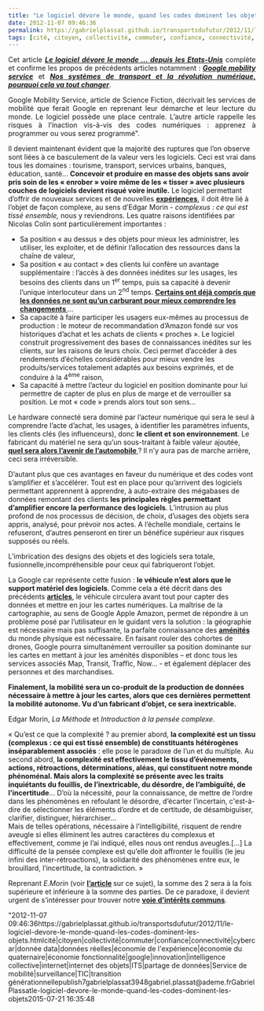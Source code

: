 ```yaml
---
title: "Le logiciel dévore le monde, quand les codes dominent les objets"
date: 2012-11-07 09:46:36
permalink: https://gabrielplassat.github.io/transportsdufutur/2012/11/le-logiciel-devore-le-monde-quand-les-codes-dominent-les-objets.html
tags: [cité, citoyen, collectivité, commuter, confiance, connectivité, cybercar, donnée data, données réelles, économie de l'expérience, économie du quaternaire, économie fonctionnalité, google, innovation, intelligence collective, internet, internet des objets, ITS, partage de données, Service de mobilité, surveillance, TIC, transition générationnelle]
---
```


<p style="text-align: justify">Cet article <strong><em><a href="http://colin-verdier.com/le-logiciel-devore-le-monde-depuis-les-etats-unis/" target="_blank">Le logiciel dévore le monde … depuis les Etats-Unis</a></em></strong> complète et confirme les propos de précédents articles notamment : <strong><em><a href="https://gabrielplassat.github.io/transportsdufutur/2011/07/google-mobility-service-et-si-nous-le-faisions-sans-attendre-.html" target="_blank">Google mobility service</a></em></strong> et <strong><em><a href="https://gabrielplassat.github.io/transportsdufutur/2012/04/nos-systemes-de-transport-et-la-revolution-numerique-pourquoi-cela-va-tout-changer.html" target="_blank">Nos systèmes de transport et la révolution numérique, pourquoi cela va tout changer</a></em></strong>.</p> <p style="text-align: justify">Google Mobility Service, article de Science Fiction, décrivait les services de mobilité que ferait Google en reprenant leur démarche et leur lecture du monde. Le logiciel possède une place centrale. L’autre article rappelle les risques à l’inaction vis-à-vis des codes numériques : apprenez à programmer ou vous serez programmé".  </p> <p style=""text-align: justify"">Il devient maintenant évident que la majorité des ruptures que l’on observe sont liées à ce basculement de la valeur vers les logiciels. Ceci est vrai dans tous les domaines : tourisme, transport, services urbains, banques, éducation, santé… <strong>Concevoir et produire en masse des objets sans avoir pris soin de les « enrober » voire même de les « tisser » avec plusieurs couches de logiciels devient risqué voire inutile.</strong> Le logiciel permettant d’offrir de nouveaux services et de nouvelles <strong><a href="https://gabrielplassat.github.io/transportsdufutur/2012/08/apres-lobjet-le-service-puis-lexperience-viendra-ensuite-la-transformation-de-soi-le-citoyen-sera-au.html"" target=""_blank"">expériences</a></strong>, il doit être lié à l’objet de façon complexe, au sens d’Edgar Morin - <em>complexus : ce qui est tissé ensemble, </em>nous y reviendrons. Les quatre raisons identifiées par Nicolas Colin sont particulièrement importantes : </p>  <!--more-->   <ul style=""text-align: justify""> <li>Sa position « au dessus » des objets pour mieux les administrer, les utiliser, les exploiter, et de définir l’allocation des ressources dans la chaîne de valeur,</li> <li>Sa position « au contact » des clients lui confère un avantage supplémentaire : l’accès à des données inédites sur les usages, les besoins des clients dans un 1<sup>er</sup> temps, puis sa capacité à devenir l’unique interlocuteur dans un 2<sup>nd</sup> temps. <strong><a href="https://gabrielplassat.github.io/transportsdufutur/2012/08/certains-ont-compris-que-les-donnees-ne-sont-quun-carburant-pour-mieux-comprendre-les-changements-de.html"" target=""_blank"">Certains ont déjà compris que les données ne sont qu’un carburant pour mieux comprendre les changements </a></strong>…</li> <li>Sa capacité à faire participer les usagers eux-mêmes au processus de production : le moteur de recommandation d’Amazon fondé sur vos historiques d’achat et les achats de clients « proches ». Le logiciel construit progressivement des bases de connaissances inédites sur les clients, sur les raisons de leurs choix. Ceci permet d’accéder à des rendements d’échelles considérables pour mieux vendre les produits/services totalement adaptés aux besoins exprimés, et de conduire à la 4<sup>ème</sup> raison,</li> <li>Sa capacité à mettre l’acteur du logiciel en position dominante pour lui permettre de capter de plus en plus de marge et de verrouiller sa position. Le mot « code » prends alors tout son sens…</li> </ul> <p style=""text-align: justify"">Le hardware connecté sera dominé par l’acteur numérique qui sera le seul à comprendre l’acte d’achat, les usages, à identifier les paramètres infuents, les clients clés (les influenceurs), donc <strong>le client et son environnement</strong>. Le fabricant du matériel ne sera qu’un sous-traitant à faible valeur ajoutée, <strong><a href="https://gabrielplassat.github.io/transportsdufutur/2012/07/lavenir-de-lautomobile.html"" target=""_blank"">quel sera alors l’avenir de l’automobile </a></strong>? Il n’y aura pas de marche arrière, ceci sera irréversible.</p> <p style=""text-align: justify"">D’autant plus que ces avantages en faveur du numérique et des codes vont s’amplifier et s’accélérer. Tout est en place pour qu’arrivent des logiciels permettant apprennent à apprendre, à auto-extraire des mégabases de données remontant des clients <strong>les principales règles permettant d’amplifier encore la performance des logiciels</strong>. L’intrusion au plus profond de nos processus de décision, de choix, d’usages des objets sera appris, analysé, pour prévoir nos actes. A l’échelle mondiale, certains le refuseront, d’autres penseront en tirer un bénéfice supérieur aux risques supposés ou réels.</p> <p style=""text-align: justify"">L’imbrication des designs des objets et des logiciels sera totale, fusionnelle,incompréhensible pour ceux qui fabriqueront l’objet. </p> <p style=""text-align: justify"">La Google car représente cette fusion : <strong>le véhicule n’est alors que le support matériel des logiciels</strong>. Comme cela a été décrit dans des précédents <strong><a href="https://gabrielplassat.github.io/transportsdufutur/2012/09/la-google-car-va-rouler-en-californie-tout-va-plus-vite-que-prevu-le-point-de-basculement-se-rapproc.html"" target=""_blank"">articles</a></strong>, le véhicule circulera avant tout pour capter des données et mettre en jour les cartes numériques. La maîtrise de la cartographie, au sens de Google Apple Amazon, permet de répondre à un problème posé par l’utilisateur en le guidant vers la solution : la géographie est nécessaire mais pas suffisante, la parfaite connaissance des <strong><a href=""http://fr.wikipedia.org/wiki/Amenite"" target=""_blank"">aménités</a></strong> du monde physique est nécessaire. En faisant rouler des cohortes de drones, Google pourra simultanément verrouiller sa position dominante sur les cartes en mettant à jour les aménités disponibles – et donc tous les services associés Map, Transit, Traffic, Now… - et également déplacer des personnes et des marchandises. </p> <p style=""text-align: justify""><strong>Finalement, la mobilité sera un co-produit de la production de données nécessaire à mettre à jour les cartes, alors que ces dernières permettent la mobilité autonome. Vu d’un fabricant d’objet, ce sera inextricable.</strong></p> <p style=""text-align: justify"">Edgar Morin, <em>La Méthode </em>et <em>Introduction à la pensée complexe</em>.</p> <p style=""text-align: justifypadding-left: 30px"">« Qu’est ce que la complexité ? au premier abord, <strong>la complexité est un tissu (complexus : ce qui est tissé ensemble) de constituants hétérogènes inséparablement associés</strong> : elle pose le paradoxe de l’un et du multiple. Au second abord, <strong>la complexité est effectivement le tissu d’évènements, actions, rétroactions, déterminations, aléas, qui constituent notre monde phénoménal. Mais alors la complexité se présente avec les traits inquiétants du fouillis, de l’inextricable, du désordre, de l’ambiguïté, de l’incertitude</strong>… D’où la nécessité, pour la connaissance, de mettre de l’ordre dans les phénomènes en refoulant le désordre, d’écarter l’incertain, c'est-à-dire de sélectionner les éléments d’ordre et de certitude, de désambiguïser, clarifier, distinguer, hiérarchiser…<br />Mais de telles opérations, nécessaire à l’intelligibilité, risquent de rendre aveugle si elles éliminent les autres caractères du complexus  et effectivement, comme je l’ai indiqué, elles nous ont rendus aveugles.[…] La difficulté de la pensée complexe est qu’elle doit affronter le fouillis (le jeu infini des inter-rétroactions), la solidarité des phénomènes entre eux, le brouillard, l’incertitude, la contradiction. »<strong></strong></p> <p style=""text-align: justify"">Reprenant <em>E.Morin</em> (voir <strong><a href="https://gabrielplassat.github.io/transportsdufutur/2011/04/metanote-tdf-11-transports-mobilites-introduction-a-la-pensee-complexe.html"" target=""_blank"">l’article</a> </strong>sur ce sujet), la somme des 2 sera à la fois supérieure et inférieure à la somme des parties. De ce paradoxe, il devient urgent de s’intéresser pour trouver notre <strong><a href="https://gabrielplassat.github.io/transportsdufutur/2012/10/la-voie-de-lequilibre-industries-citoyens-environnement-et-territoires.html"" target=""_blank"">voie d’intérêts communs</a></strong>.</p>"2012-11-07 09:46:36https://gabrielplassat.github.io/transportsdufutur/2012/11/le-logiciel-devore-le-monde-quand-les-codes-dominent-les-objets.htmlcité|citoyen|collectivité|commuter|confiance|connectivité|cybercar|donnée data|données réelles|économie de l'expérience|économie du quaternaire|économie fonctionnalité|google|innovation|intelligence collective|internet|internet des objets|ITS|partage de données|Service de mobilité|surveillance|TIC|transition générationnellepublish7gabrielplassat3948gabriel.plassat@ademe.frGabrielPlassatle-logiciel-devore-le-monde-quand-les-codes-dominent-les-objets2015-07-21 16:35:48
